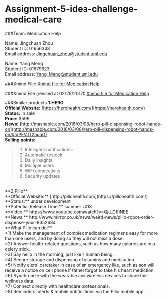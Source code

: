# Assignment-5-idea-challenge-medical-care

###Team: Medication Help

Name: Jingchuan Zhou </br>
Student ID: 01656348 </br>
Email address: Jingchuan_zhou@student.uml.edu </br>

Name: Yang Meng </br>
Student ID: 01679623 </br>
Email address: Yang_Meng@student.uml.edu </br>

###Xmind File: 
[Xmind file for Medication Help](http://www.xmind.net/m/HWtT)<br />

###Xmind File (revised at 02/28/2017): 
[Xmind file for Medication Help](http://www.xmind.net/m/6R6n)<br />

###Similar products
**1.HERO**</br> 
**Official Website:** [https://herohealth.com/](https://herohealth.com/)</br>
**Status:** in sale</br>
**Price:** $599 </br>
**News:** [http://mashable.com/2016/03/08/hero-pill-dispensing-robot-hands-on](http://mashable.com/2016/03/08/hero-pill-dispensing-robot-hands-on/#IdPEVJT2auqG)</br>
**Selling points:** </br>
> 1) Intelligent notifications:</br>
> 2) Automatic restock</br>
> 3) Daily insights</br>
> 4) Multiple users</br>
> 5) WiFi connectivity</br>
> 6) Security updates</br>
</br>
**2.Pillo**</br>
**Official Website:** [http://pillohealth.com](https://pillohealth.com/)</br>
**Status:** under development</br>
**Potential Release Time:** summer 2018</br>
**Video:** https://www.youtube.com/watch?v=QjJ_GffiNEE</br>
**News:** http://www.mirror.co.uk/news/weird-news/pillo-robot-order-dispense-your-8352634</br>
**What Pillo can do:**</br>
>1) Make the management of complex medication regimens easy for more than one users, and by doing so they will not miss a dose.</br>
>2) Answer health-related questions, such as how many calories are in a celery stick.</br>
>3) Say hello in the morning, just like a human being.</br>
>4) Secure storage and dispensing of vitamins and medication.</br>
>5) Notify elers' caretaker in case of an emergency like, such as son will receive a notice on cell phone if father forgot to take his heart mediction.</br>
>6) Synchronize with the wearable and wireless devices to share the wellness data.</br>
>7) Connect directly with healthcare professionals.</br>
>8) Reminders, alerts & mobile notifications via the Pillo mobile app.</br>
</br>
</br>
</br>
</br>
